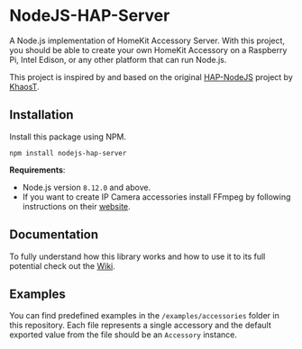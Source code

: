 # NodeJS-HAP-Server

A Node.js implementation of HomeKit Accessory Server. With this project, you
should be able to create your own HomeKit Accessory on a Raspberry Pi, Intel
Edison, or any other platform that can run Node.js.

This project is inspired by and based on the original [HAP-NodeJS](https://github.com/KhaosT/HAP-NodeJS) project by [KhaosT](https://github.com/KhaosT).

## Installation

Install this package using NPM.

```
npm install nodejs-hap-server
```

**Requirements**:
- Node.js version `8.12.0` and above.
- If you want to create IP Camera accessories install FFmpeg by following
instructions on their [website](https://www.ffmpeg.org/download.html).

## Documentation

To fully understand how this library works and how to use it to its full
potential check out the [Wiki](https://github.com/VojtaSim/NodeJS-HAP-Server/wiki).

## Examples

You can find predefined examples in the `/examples/accessories` folder in this
repository. Each file represents a single accessory and the default exported
value from the file should be an `Accessory` instance.
